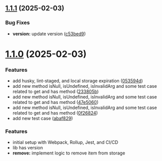 ## [1.1.1](https://github.com/pankajbisht/openDB/compare/v1.1.0...v1.1.1) (2025-02-03)


### Bug Fixes

* **version:** update version ([c53bed9](https://github.com/pankajbisht/openDB/commit/c53bed927320efa46c66947a7524130b1c4c55cb))

# [1.1.0](https://github.com/pankajbisht/openDB/compare/v1.0.0...v1.1.0) (2025-02-03)


### Features

* add husky, lint-staged, and local storage expiration ([053594d](https://github.com/pankajbisht/openDB/commit/053594d4aec13f464d20465d782f12099f98f588))
* add new method isNull, isUndefined, isInvalidArg and some test case related to get and has method ([233805b](https://github.com/pankajbisht/openDB/commit/233805b218be1b52f60ee64accbf298295f3cdbf))
* add new method isNull, isUndefined, isInvalidArg and some test case related to get and has method ([47e5060](https://github.com/pankajbisht/openDB/commit/47e5060efbaddba10be1b2bc546095a0ab82679c))
* add new method isNull, isUndefined, isInvalidArg and some test case related to get and has method ([0f26824](https://github.com/pankajbisht/openDB/commit/0f268245788acffa3a0c80486fe25858ce4d6b42))
* add new test case ([abaf829](https://github.com/pankajbisht/openDB/commit/abaf829cb9d4f0ed537fef7262711f2dae7905cc))

### Features

* initial setup with Webpack, Rollup, Jest, and CI/CD
* lib has version
* **remove:** implement logic to remove item from storage
